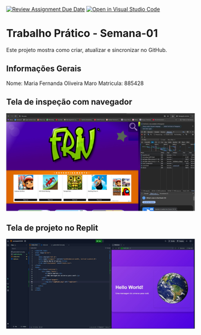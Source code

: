[![Review Assignment Due Date](https://classroom.github.com/assets/deadline-readme-button-22041afd0340ce965d47ae6ef1cefeee28c7c493a6346c4f15d667ab976d596c.svg)](https://classroom.github.com/a/Ue6hVgM5)
[![Open in Visual Studio Code](https://classroom.github.com/assets/open-in-vscode-2e0aaae1b6195c2367325f4f02e2d04e9abb55f0b24a779b69b11b9e10269abc.svg)](https://classroom.github.com/online_ide?assignment_repo_id=18192665&assignment_repo_type=AssignmentRepo)
# Trabalho Prático - Semana-01
Este projeto mostra como criar, atualizar e sincronizar no GitHub.

## Informações Gerais
Nome: Maria Fernanda Oliveira Maro
Matricula: 885428

## Tela de inspeção com navegador
![alt text](telaFriv.jpg)

## Tela de projeto no Replit
![alt text](telaReplit.jpg)


